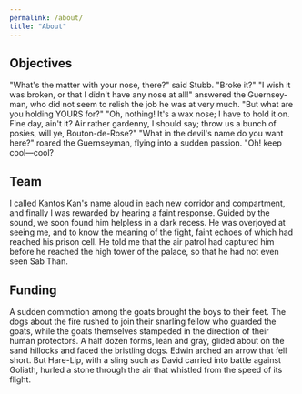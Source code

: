 ```yaml
---
permalink: /about/
title: "About"
---
```



## Objectives
"What's the matter with your nose, there?" said Stubb. "Broke it?" "I wish it was broken, or that I didn't have any nose at all!" answered the Guernsey-man, who did not seem to relish the job he was at very much. "But what are you holding YOURS for?" "Oh, nothing! It's a wax nose; I have to hold it on. Fine day, ain't it? Air rather gardenny, I should say; throw us a bunch of posies, will ye, Bouton-de-Rose?" "What in the devil's name do you want here?" roared the Guernseyman, flying into a sudden passion. "Oh! keep cool—cool? 

## Team
I called Kantos Kan's name aloud in each new corridor and compartment, and finally I was rewarded by hearing a faint response. Guided by the sound, we soon found him helpless in a dark recess. He was overjoyed at seeing me, and to know the meaning of the fight, faint echoes of which had reached his prison cell. He told me that the air patrol had captured him before he reached the high tower of the palace, so that he had not even seen Sab Than. 

## Funding
A sudden commotion among the goats brought the boys to their feet. The dogs about the fire rushed to join their snarling fellow who guarded the goats, while the goats themselves stampeded in the direction of their human protectors. A half dozen forms, lean and gray, glided about on the sand hillocks and faced the bristling dogs. Edwin arched an arrow that fell short. But Hare-Lip, with a sling such as David carried into battle against Goliath, hurled a stone through the air that whistled from the speed of its flight.
